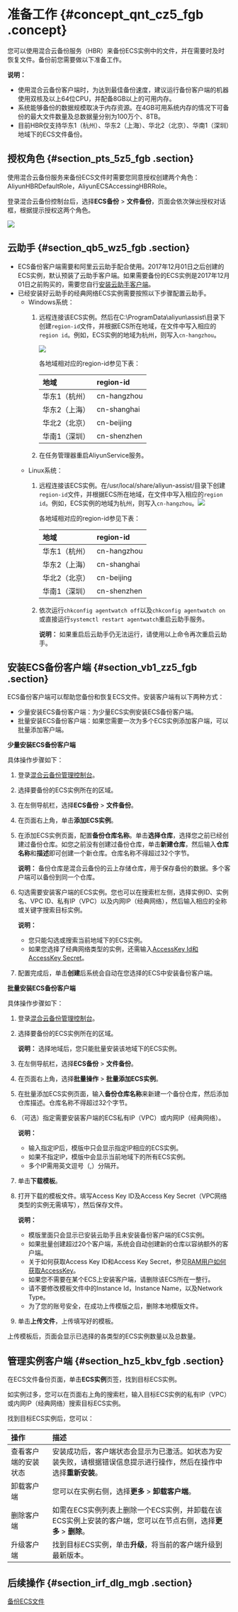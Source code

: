 # 准备工作 {#concept_qnt_cz5_fgb .concept}

您可以使用混合云备份服务（HBR）来备份ECS实例中的文件，并在需要时及时恢复文件。备份前您需要做以下准备工作。

**说明：** 

-   使用混合云备份客户端时，为达到最佳备份速度，建议运行备份客户端的机器使用双核及以上64位CPU，并配备8GB以上的可用内存。
-   系统能够备份的数据规模取决于内存资源。在4GB可用系统内存的情况下可备份的最大文件数量及总数据量分别为100万个、8TB。
-   目前HBR仅支持华东1（杭州）、华东2（上海）、华北2（北京）、华南1（深圳）地域下的ECS文件备份。

## 授权角色 {#section_pts_5z5_fgb .section}

使用混合云备份服务来备份ECS文件时需要您同意授权创建两个角色：AliyunHBRDefaultRole，AliyunECSAccessingHBRRole。

登录混合云备份控制台后，选择**ECS备份** \> **文件备份**，页面会依次弹出授权对话框，根据提示授权这两个角色。

![](http://static-aliyun-doc.oss-cn-hangzhou.aliyuncs.com/assets/img/82684/155263572437733_zh-CN.png)

## 云助手 {#section_qb5_wz5_fgb .section}

-   ECS备份客户端需要和阿里云云助手配合使用。2017年12月01日之后创建的ECS实例，默认预装了云助手客户端。如果需要备份的ECS实例是2017年12月01日之前购买的，需要您自行[安装云助手客户端](../../../../../intl.zh-CN/部署与运维/云助手/配置云助手客户端.md)。
-   已经安装好云助手的经典网络ECS实例需要按照以下步骤配置云助手。
    -   Windows系统：
        1.  远程连接该ECS实例。然后在C:\\ProgramData\\aliyun\\assist\\目录下创建`region-id`文件，并根据ECS所在地域，在文件中写入相应的`region id`。例如，ECS实例的地域为杭州，则写入`cn-hangzhou`。

            ![](http://static-aliyun-doc.oss-cn-hangzhou.aliyuncs.com/assets/img/82684/155263572439296_zh-CN.png)

            各地域相对应的region-id参见下表：

            |地域|region-id|
            |:-|:--------|
            |华东1（杭州）|cn-hangzhou|
            |华东2（上海）|cn-shanghai|
            |华北2（北京）|cn-beijing|
            |华南1（深圳）|cn-shenzhen|

        2.  在任务管理器重启AliyunService服务。
    -   Linux系统：
        1.  远程连接该ECS实例。在/usr/local/share/aliyun-assist/目录下创建`region-id`文件，并根据ECS所在地域，在文件中写入相应的`region id`。例如，ECS实例的地域为杭州，则写入`cn-hangzhou`。![](http://static-aliyun-doc.oss-cn-hangzhou.aliyuncs.com/assets/img/82684/155263572439297_zh-CN.png)

            各地域相对应的region-id参见下表：

            |地域|region-id|
            |:-|:--------|
            |华东1（杭州）|cn-hangzhou|
            |华东2（上海）|cn-shanghai|
            |华北2（北京）|cn-beijing|
            |华南1（深圳）|cn-shenzhen|

        2.  依次运行`chkconfig agentwatch off`以及`chkconfig agentwatch on`或直接运行`systemctl restart agentwatch`重启云助手服务。

            **说明：** 如果重启后云助手仍无法运行，请使用以上命令再次重启云助手。


## 安装ECS备份客户端 {#section_vb1_zz5_fgb .section}

ECS备份客户端可以帮助您备份和恢复ECS文件。安装客户端有以下两种方式：

-   少量安装ECS备份客户端：为少量ECS实例安装ECS备份客户端。
-   批量安装ECS备份客户端：如果您需要一次为多个ECS实例添加客户端，可以批量添加客户端。

**少量安装ECS备份客户端**

具体操作步骤如下：

1.  登录[混合云备份管理控制台](https://hbr.console.aliyun.com)。
2.  选择要备份的ECS实例所在的区域。
3.  在左侧导航栏，选择**ECS备份** \> **文件备份**。
4.  在页面右上角，单击**添加ECS实例**。
5.  在添加ECS实例页面，配置**备份仓库名称**。单击**选择仓库**，选择您之前已经创建过备份仓库。如您之前没有创建过备份仓库，单击**新建仓库**，然后输入**仓库名称**和**描述**即可创建一个新仓库。仓库名称不得超过32个字节。

    **说明：** 备份仓库是混合云备份的云上存储仓库，用于保存备份的数据。多个客户端可以备份到同一个仓库。

6.  勾选需要安装客户端的ECS实例。您也可以在搜索栏左侧，选择实例ID、实例名、VPC ID、私有IP（VPC）以及内网IP（经典网络），然后输入相应的全称或关键字搜索目标实例。

    **说明：** 

    -   您只能勾选或搜索当前地域下的ECS实例。
    -   如果您选择了经典网络类型的实例，还需输入[AccessKey Id和AccessKey Secret](../../../../../intl.zh-CN/常见问题/一般性问题/RAM用户如何获取AccessKey.md)。
7.  配置完成后，单击**创建**后系统会自动在您选择的ECS中安装备份客户端。

**批量安装ECS备份客户端**

具体操作步骤如下：

1.  登录[混合云备份管理控制台](https://hbr.console.aliyun.com)。
2.  选择要备份的ECS实例所在的区域。

    **说明：** 选择地域后，您只能批量安装该地域下的ECS实例。

3.  在左侧导航栏，选择**ECS备份** \> **文件备份**。
4.  在页面右上角，选择**批量操作** \> **批量添加ECS实例**。
5.  在批量添加ECS实例页面，输入**备份仓库名称**来新建一个备份仓库，然后添加仓库描述。仓库名称不得超过32个字节。
6.  （可选）指定需要安装客户端的ECS私有IP（VPC）或内网IP（经典网络）。

    **说明：** 

    -   输入指定IP后，模版中只会显示指定IP相应的ECS实例。
    -   如果不指定IP，模版中会显示当前地域下的所有ECS实例。
    -   多个IP需用英文逗号（,）分隔开。
7.  单击**下载模板**。
8.  打开下载的模板文件。填写Access Key ID及Access Key Secret（VPC网络类型的实例无需填写），然后保存文件。

    **说明：** 

    -   模版里面只会显示已安装云助手且未安装备份客户端的ECS实例。
    -   如果批量创建超过20个客户端，系统会自动创建新的仓库以容纳额外的客户端。
    -   关于如何获取Access Key ID和Access Key Secret，参见[RAM用户如何获取AccessKey](../../../../../intl.zh-CN/常见问题/一般性问题/RAM用户如何获取AccessKey.md)。
    -   如果您不需要在某个ECS上安装客户端，请删除该ECS所在一整行。
    -   请不要修改模板文件中的Instance Id，Instance Name，以及Network Type。
    -   为了您的账号安全，在成功上传模版之后，删除本地模版文件。
9.  单击**上传文件**，上传填写好的模板。

上传模板后，页面会显示已选择的各类型的ECS实例数量以及总数量。

## 管理实例客户端 {#section_hz5_kbv_fgb .section}

在ECS文件备份页面，单击**ECS实例**页签，找到目标ECS实例。

如实例过多，您可以在页面右上角的搜索栏，输入目标ECS实例的私有IP（VPC）或内网IP（经典网络）搜索目标ECS实例。

找到目标ECS实例后，您可以：

|操作|描述|
|:-|:-|
|查看客户端的安装状态|安装成功后，客户端状态会显示为已激活。如状态为安装失败，请根据错误信息提示进行操作，然后在操作中选择**重新安装**。|
|卸载客户端|您可以在实例右侧，选择**更多** \> **卸载客户端**。|
|删除客户端|如需在ECS实例列表上删除一个ECS实例，并卸载在该ECS实例上安装的客户端，您可以在节点右侧，选择**更多** \> **删除**。|
|升级客户端|找到目标ECS实例，单击**升级**，将当前的客户端升级到最新版本。|

## 后续操作 {#section_irf_dlg_mgb .section}

[备份ECS文件](intl.zh-CN/ECS备份教程/文件备份/备份ECS文件.md)

